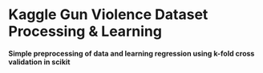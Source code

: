 # Kaggle Gun Violence Dataset Processing & Learning
**Simple preprocessing of data and learning regression using k-fold cross validation in scikit**
